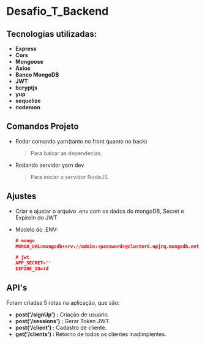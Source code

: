 # Desafio_T_Backend

## Tecnologias utilizadas:

- **Express**  
- **Cors**
- **Mongoose**
- **Axios**
- **Banco MongoDB**
- **JWT**
- **bcryptjs**
- **yup**
- **sequelize**
- **nodemon**


## Comandos Projeto
- Rodar comando yarn(tanto no front quanto no back)
  > Para baixar as dependecias.

- Rodando servidor yarn dev
  > Para iniciar o servidor NodeJS.

## Ajustes
- Criar e ajustar o arquivo .env com os dados do mongoDB, Secret e ExpireIn do JWT
- Modelo do .ENV:

  ~~~JSON
  # mongo
  MONGO_URL=mongodb+srv://admin:<password>@cluster0.upjrq.mongodb.net/myFirstDatabase?retryWrites=true&w=majority

  # jwt
  APP_SECRET=''
  EXPIRE_IN=7d
  ~~~

## API's
Foram criadas 5 rotas na aplicação, que são:

  - **post('/signUp') :** Criação de usuario.
  - **post('/sessions') :** Gerar Token JWT.
  - **post('/client') :** Cadastro de cliente.
  - **get('/clients') :** Retorno de todos os clientes inadimplentes.
 
